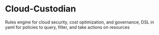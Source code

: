 # Cloud-Custodian
Rules engine for cloud security, cost optimization, and governance, DSL in yaml for policies to query, filter, and take actions on resources

